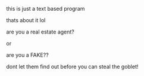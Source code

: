 this is just a text based program

thats about it lol 

are you a real estate agent?

or 

are you a FAKE??

dont let them find out before you can steal the goblet!

